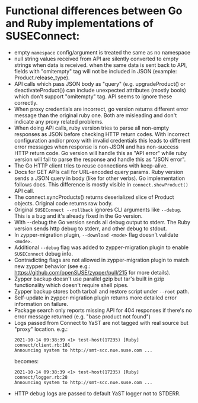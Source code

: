 # Functional differences between Go and Ruby implementations of SUSEConnect:

- empty `namespace` config/argument is treated the same as no namespace
- null string values received from API are silently converted to empty strings
  when data is received. when the same data is sent back to API, fields with
  "omitempty" tag will not be included in JSON (example: Product.release_type).
- API calls which pass JSON body as "query" (e.g. upgradeProduct() or
  deactivateProduct()) can include unexpected attributes (mostly bools) which
  don't support "omitempty" tag. API seems to ignore these correctly.
- When proxy credentials are incorrect, go version returns different error
  message than the original ruby one. Both are misleading and don't indicate
  any proxy related problems.
- When doing API calls, ruby version tries to parse all non-empty responses
  as JSON before checking HTTP return codes. With incorrect configuration
  and/or proxy with invalid credentials this leads to different error messages
  when response is non-JSON and has non-success HTTP return code.
  Go version will handle this as "API error" while ruby version will fail to
  parse the response and handle this as "JSON error".
- The Go HTTP client tries to reuse connections with keep-alive.
- Docs for GET APIs call for URL-encoded query params. Ruby version sends a
  JSON query in body (like for other verbs). Go implementation follows docs.
  This difference is mostly visible in `connect.showProduct()` API call.
- The connect.syncProducts() returns deserialized slice of Product
  objects. Original code returns raw body.
- Original `SUSEConnect --rollback` ignores CLI arguments like `--debug`.
  This is a bug and it's already fixed in the Go version.
- With --debug the Go version sends all debug output to stderr. The Ruby
  version sends http debug to stderr, and other debug to stdout.
- In zypper-migration plugin, `--download <mode>` flag doesn't validate `<mode>`.
- Additional `--debug` flag was added to zypper-migration plugin to enable
  `SUSEConnect` debug info.
- Contradicting flags are not allowed in zypper-migration plugin to match new
  zypper behavior (see e.g.: https://github.com/openSUSE/zypper/pull/215 for
  more details).
- Zypper backup doesn't use parallel gzip but tar's built in gzip functionality
  which doesn't require shell pipes.
- Zypper backup stores both tarball and restore script under `--root` path.
- Self-update in zypper-migration plugin returns more detailed error information
  on failure.
- Package search only reports missing API for 404 responses if there's no error
  message returned (e.g. "base product not found")
- Logs passed from Connect to YaST are not tagged with real source but "proxy"
  location. e.g.:
  ```
  2021-10-14 09:38:39 <1> test-host(17235) [Ruby] connect/client.rb:101
  Announcing system to http://smt-scc.nue.suse.com ...
  ```
  becomes:
  ```
  2021-10-14 09:38:39 <1> test-host(17235) [Ruby] connect/logger.rb:28
  Announcing system to http://smt-scc.nue.suse.com ...
  ```
- HTTP debug logs are passed to default YaST logger not to STDERR.
